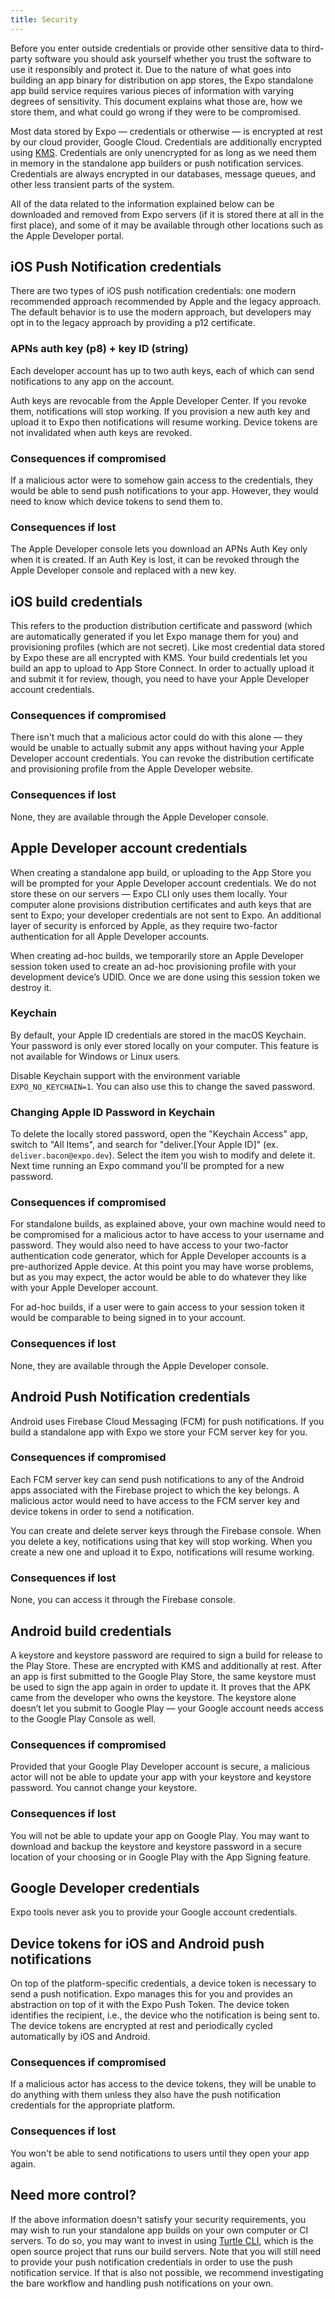 ```yaml
---
title: Security
---
```


Before you enter outside credentials or provide other sensitive data to third-party software you should ask yourself whether you trust the software to use it responsibly and protect it. Due to the nature of what goes into building an app binary for distribution on app stores, the Expo standalone app build service requires various pieces of information with varying degrees of sensitivity. This document explains what those are, how we store them, and what could go wrong if they were to be compromised.

Most data stored by Expo — credentials or otherwise — is encrypted at rest by our cloud provider, Google Cloud. Credentials are additionally encrypted using [KMS](https://cloud.google.com/kms/). Credentials are only unencrypted for as long as we need them in memory in the standalone app builders or push notification services. Credentials are always encrypted in our databases, message queues, and other less transient parts of the system.

All of the data related to the information explained below can be downloaded and removed from Expo servers (if it is stored there at all in the first place), and some of it may be available through other locations such as the Apple Developer portal.

## iOS Push Notification credentials

There are two types of iOS push notification credentials: one modern recommended approach recommended by Apple and the legacy approach. The default behavior is to use the modern approach, but developers may opt in to the legacy approach by providing a p12 certificate.

### APNs auth key (p8) + key ID (string)

Each developer account has up to two auth keys, each of which can send notifications to any app on the account.

Auth keys are revocable from the Apple Developer Center. If you revoke them, notifications will stop working. If you provision a new auth key and upload it to Expo then notifications will resume working. Device tokens are not invalidated when auth keys are revoked.

### Consequences if compromised

If a malicious actor were to somehow gain access to the credentials, they would be able to send push notifications to your app. However, they would need to know which device tokens to send them to.

### Consequences if lost

The Apple Developer console lets you download an APNs Auth Key only when it is created. If an Auth Key is lost, it can be revoked through the Apple Developer console and replaced with a new key.

## iOS build credentials

This refers to the production distribution certificate and password (which are automatically generated if you let Expo manage them for you) and provisioning profiles (which are not secret). Like most credential data stored by Expo these are all encrypted with KMS. Your build credentials let you build an app to upload to App Store Connect. In order to actually upload it and submit it for review, though, you need to have your Apple Developer account credentials.

### Consequences if compromised

There isn't much that a malicious actor could do with this alone &mdash; they would be unable to actually submit any apps without having your Apple Developer account credentials. You can revoke the distribution certificate and provisioning profile from the Apple Developer website.

### Consequences if lost

None, they are available through the Apple Developer console.

## Apple Developer account credentials

When creating a standalone app build, or uploading to the App Store you will be prompted for your Apple Developer account credentials. We do not store these on our servers &mdash; Expo CLI only uses them locally. Your computer alone provisions distribution certificates and auth keys that are sent to Expo; your developer credentials are not sent to Expo. An additional layer of security is enforced by Apple, as they require two-factor authentication for all Apple Developer accounts.

When creating ad-hoc builds, we temporarily store an Apple Developer session token used to create an ad-hoc provisioning profile with your development device’s UDID. Once we are done using this session token we destroy it.

### Keychain

By default, your Apple ID credentials are stored in the macOS Keychain.
Your password is only ever stored locally on your computer. This feature is not available for Windows or Linux users.

Disable Keychain support with the environment variable `EXPO_NO_KEYCHAIN=1`. You can also use this to change the saved password.

### Changing Apple ID Password in Keychain

To delete the locally stored password, open the "Keychain Access" app, switch to "All Items", and search for "deliver.[Your Apple ID]" (ex. `deliver.bacon@expo.dev`). Select the item you wish to modify and delete it. Next time running an Expo command you'll be prompted for a new password.

### Consequences if compromised

For standalone builds, as explained above, your own machine would need to be compromised for a malicious actor to have access to your username and password. They would also need to have access to your two-factor authentication code generator, which for Apple Developer accounts is a pre-authorized Apple device. At this point you may have worse problems, but as you may expect, the actor would be able to do whatever they like with your Apple Developer account.

For ad-hoc builds, if a user were to gain access to your session token it would be comparable to being signed in to your account.

### Consequences if lost

None, they are available through the Apple Developer console.

## Android Push Notification credentials

Android uses Firebase Cloud Messaging (FCM) for push notifications. If you build a standalone app with Expo we store your FCM server key for you.

### Consequences if compromised

Each FCM server key can send push notifications to any of the Android apps associated with the Firebase project to which the key belongs. A malicious actor would need to have access to the FCM server key and device tokens in order to send a notification.

You can create and delete server keys through the Firebase console. When you delete a key, notifications using that key will stop working. When you create a new one and upload it to Expo, notifications will resume working.

### Consequences if lost

None, you can access it through the Firebase console.

## Android build credentials

A keystore and keystore password are required to sign a build for release to the Play Store. These are encrypted with KMS and additionally at rest. After an app is first submitted to the Google Play Store, the same keystore must be used to sign the app again in order to update it. It proves that the APK came from the developer who owns the keystore. The keystore alone doesn’t let you submit to Google Play &mdash; your Google account needs access to the Google Play Console as well.

### Consequences if compromised

Provided that your Google Play Developer account is secure, a malicious actor will not be able to update your app with your keystore and keystore password. You cannot change your keystore.

### Consequences if lost

You will not be able to update your app on Google Play. You may want to download and backup the keystore and keystore password in a secure location of your choosing or in Google Play with the App Signing feature.

## Google Developer credentials

Expo tools never ask you to provide your Google account credentials.

## Device tokens for iOS and Android push notifications

On top of the platform-specific credentials, a device token is necessary to send a push notification. Expo manages this for you and provides an abstraction on top of it with the Expo Push Token. The device token identifies the recipient, i.e., the device who the notification is being sent to. The device tokens are encrypted at rest and periodically cycled automatically by iOS and Android.

### Consequences if compromised

If a malicious actor has access to the device tokens, they will be unable to do anything with them unless they also have the push notification credentials for the appropriate platform.

### Consequences if lost

You won't be able to send notifications to users until they open your app again.

## Need more control?

If the above information doesn't satisfy your security requirements, you may wish to run your standalone app builds on your own computer or CI servers. To do so, you may want to invest in using [Turtle CLI](https://github.com/expo/turtle), which is the open source project that runs our build servers. Note that you will still need to provide your push notification credentials in order to use the push notification service. If that is also not possible, we recommend investigating the bare workflow and handling push notifications on your own.
